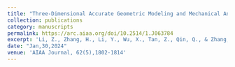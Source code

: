```yaml
---
title: "Three-Dimensional Accurate Geometric Modeling and Mechanical Analysis of Wire Mesh for Deployable Antennas"
collection: publications
category: manuscripts
permalink: https://arc.aiaa.org/doi/10.2514/1.J063784
excerpt: 'Li, Z., Zhang, H., Li, Y., Wu, X., Tan, Z., Qin, Q., & Zhang, Y.'
date: "Jan,30,2024"
venue: 'AIAA Journal, 62(5),1802-1814'
---
```

